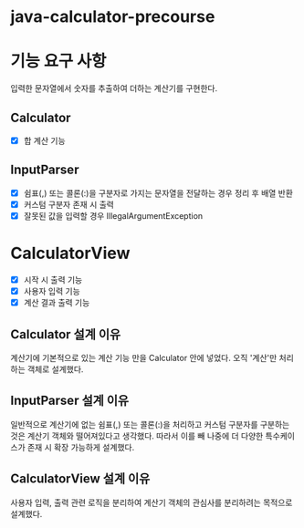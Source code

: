 # java-calculator-precourse

# 기능 요구 사항

입력한 문자열에서 숫자를 추출하여 더하는 계산기를 구현한다.

## Calculator

- [x] 합 계산 기능

## InputParser

- [x] 쉼표(,) 또는 콜론(:)을 구분자로 가지는 문자열을 전달하는 경우 정리 후 배열 반환
- [x] 커스텀 구분자 존재 시 출력
- [x] 잘못된 값을 입력할 경우 IllegalArgumentException

# CalculatorView

- [x] 시작 시 출력 기능
- [x] 사용자 입력 기능
- [x] 계산 결과 출력 기능

## Calculator 설계 이유

계산기에 기본적으로 있는 계산 기능 만을 Calculator 안에 넣었다. 오직 '계산'만 처리하는 객체로 설계했다.

## InputParser 설계 이유

일반적으로 계산기에 없는 쉼표(,) 또는 콜론(:)을 처리하고 커스텀 구분자를 구분하는 것은 계산기 객체와 떨어져있다고 생각했다. 따라서 이를 빼 나중에 더 다양한 특수케이스가 존재 시 확장 가능하게 설계했다.

## CalculatorView 설계 이유

사용자 입력, 출력 관련 로직을 분리하여 계산기 객체의 관심사를 분리하려는 목적으로 설계했다.